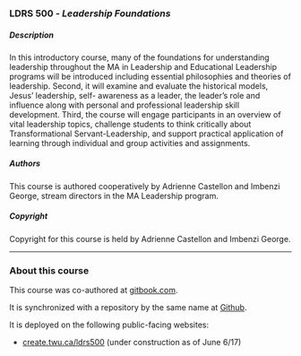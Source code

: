 ### LDRS 500 - _Leadership Foundations_

##### Description

In this introductory course, many of the foundations for understanding leadership throughout the MA in Leadership and Educational Leadership programs will be introduced including essential philosophies and theories of leadership. Second, it will examine and evaluate the historical models, Jesus’ leadership, self- awareness as a leader, the leader’s role and influence along with personal and professional leadership skill development. Third, the course will engage participants in an overview of vital leadership topics, challenge students to think critically about Transformational Servant-Leadership, and support practical application of learning through individual and group activities and assignments.

##### Authors

This course is authored cooperatively by Adrienne Castellon and Imbenzi George, stream directors in the MA Leadership program.

##### Copyright

Copyright for this course is held by Adrienne Castellon and Imbenzi George.



---

### About this course

This course was co-authored at [gitbook.com](https://www.gitbook.com/book/twonline/ldrs-500).

It is synchronized with a repository by the same name at [Github](https://github.com/TWUOnline/LDRS500).

It is deployed on the following public-facing websites:
* [create.twu.ca/ldrs500](https://create.twu.ca/ldrs500/) (under construction as of June 6/17)



